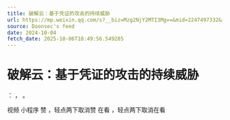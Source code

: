 ```yaml
---
title: 破解云：基于凭证的攻击的持续威胁
url: https://mp.weixin.qq.com/s?__biz=Mzg2NjY2MTI3Mg==&mid=2247497332&idx=2&sn=3bee4aed3a890c7fa39660abe540e87c
source: Doonsec's feed
date: 2024-10-04
fetch_date: 2025-10-06T18:49:56.549285
---
```


# 破解云：基于凭证的攻击的持续威胁

：
，
。

视频
小程序
赞
，轻点两下取消赞
在看
，轻点两下取消在看